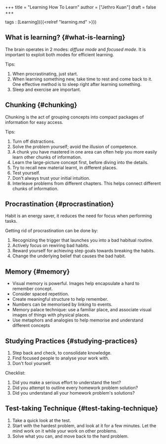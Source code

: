 +++
title = "Learning How To Learn"
author = ["Jethro Kuan"]
draft = false
+++

tags
: [Learning]({{<relref "learning.md" >}})

## What is learning? {#what-is-learning}

The brain operates in 2 modes: _diffuse mode_ and _focused mode_. It is
important to exploit both modes for efficient learning.

Tips:

1.  When procrastinating, just start.
2.  When learning something new, take time to rest and come back to it.
    One effective method is to sleep right after learning something.
3.  Sleep and exercise are important.

## Chunking {#chunking}

Chunking is the act of grouping concepts into compact packages of
information for easy access.

Tips:

1.  Turn off distractions.
2.  Solve the problem yourself; avoid the illusion of competence.
3.  A chunk you have mastered in one area can often help you more
    easily learn other chunks of information.
4.  Learn the large-picture concept first, before diving into the details.
5.  Try to recall new material learnt, in different places.
6.  Test yourself.
7.  Don't always trust your initial intuition.
8.  Interleave problems from different chapters. This helps connect
    different chunks of information.

## Procrastination {#procrastination}

Habit is an energy saver, it reduces the need for focus when
performing tasks.

Getting rid of procrastination can be done by:

1.  Recognizing the trigger that launches you into a bad habitual routine.
2.  Actively focus on rewiring bad habits.
3.  Reward yourself for achieving step goals towards breaking the habits.
4.  Change the underlying belief that causes the bad habit.

## Memory {#memory}

- Visual memory is powerful. Images help encapsulate a hard to
  remember concept.
- Consider spaced repetition.
- Create meaningful structure to help remember.
- Numbers can be memorised by linking to events.
- Memory palace technique: use a familiar place, and associate visual
  images of things with physical places.
- Use metaphors and analogies to help memorise and understand
  different concepts

## Studying Practices {#studying-practices}

1.  Step back and check, to consolidate knowledge.
2.  Find focused people to analyse your work with.
3.  Don't fool yourself.

Checklist:

1.  Did you make a serious effort to understand the text?
2.  Did you attempt to outline every homework problem solution?
3.  Did you understand all your homework problem's solutions?

## Test-taking Technique {#test-taking-technique}

1.  Take a quick look at the test.
2.  Start with the hardest problem, and look at it for a few minutes.
    Let the mind work on it while your work on other problems.
3.  Solve what you can, and move back to the hard problem.
